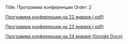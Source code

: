 Title: Программа конференции
Order: 2

[Программа конференции на 22 января (.pdf)](files/22-01-2022.pdf)

[Программа конференции на 23 января (.pdf)](files/23-01-2022.pdf)

[Программа конференции на 24 января (Google Docs)](https://drive.google.com/drive/folders/1JTgFJb_xE5Lhr-Vg8YOlHcG1yq2B7WHw?usp=sharing)
